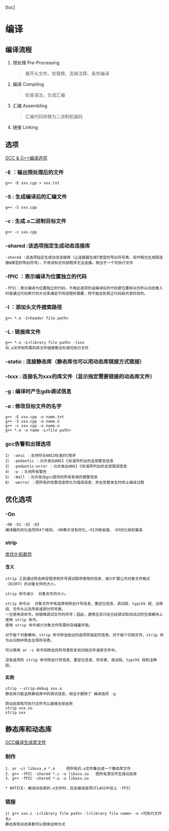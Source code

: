 [toc]  

# 编译

## 编译流程

1. 预处理 Pre-Processing
   > 展开头文件、宏替换、去掉注释、条件编译
2. 编译 Compiling
   > 检查语法，生成汇编
3. 汇编 Assembling
   > 汇编代码转换为二进制机器码
4. 链接 Linking

## 选项

[GCC & G++编译选项](https://blog.csdn.net/euyy1029/article/details/83028738)

### -E ：输出预处理后的文件

    g++ -E xxx.cpp > xxx.txt

### -S : 生成编译后的汇编文件

    g++ -S xxx.cpp

### -c : 生成.o二进制目标文件

    g++ -c xxx.cpp

### -shared :该选项指定生成动态连接库

    -shared :该选项指定生成动态连接库（让连接器生成T类型的导出符号表，有时候也生成弱连接W类型的导出符号），不用该标志外部程序无法连接。相当于一个可执行文件

### -fPIC ：表示编译为位置独立的代码

    -fPIC：表示编译为位置独立的代码，不用此选项的话编译后的代码是位置相关的所以动态载入时是通过代码拷贝的方式来满足不同进程的需要，而不能达到真正代码段共享的目的。

### -I ：添加头文件搜索路径

    g++ *.o -I<header file path>

### -L : 链接库文件

    g++ *.o -L<library file path> -lxxx
    将.o文件和所需的库文件链接整合形成可执行文件

### -static : 连接静态库（静态库也可以用动态库链接方式链接）

### -lxxx : 连接名为xxx的库文件（显示指定需要链接的动态库文件）

### -g : 编译时产生gdb调试信息

### -o : 修改目标文件的名字

    g++ -E xxx.cpp -o name.txt
    g++ -S xxx.cpp -o name.S
    g++ -c xxx.cpp -o name.o
    g++ *.o -o name -L<file path>

### gcc告警和出错选项

    1） -ansi ：支持符合ANSI标准的C程序
    2） -pedantic ：允许发出ANSI C标准所列出的全部警告信息
    3） -pedantic-error ：允许发出ANSI C标准所列出的全部错误信息
    4） -w ：关闭所有警告
    5） -Wall ：允许发出gcc提供的所有有用的报警信息
    6） -werror ：把所有的告警信息转化为错误信息，并在告警发生时终止编译过程

## 优化选项

### -On

    -O0 -O1 -O2 -O3 
    编译器的优化选项的4个级别，-O0表示没有优化,-O1为缺省值，-O3优化级别最高

### strip

[库优化和裁剪](https://zhuanlan.zhihu.com/p/72475595)

#### 含义

    strip 工具通过除去绑定程序和符号调试程序使用的信息，减少扩展公共对象文件格式（XCOFF）的对象文件的大小。

    strip 命令减少  对象文件的大小。

    strip 命令从  对象文件中有选择地除去行号信息、重定位信息、调试段、typchk 段、注释段、文件头以及所有或部分符号表。
    一旦使用该命令，则很难调试文件的符号；因此，通常应该只在已经调试和测试过的生成模块上使用 strip 命令。
    使用 strip 命令减少对象文件所需的存储量开销。

    对于每个对象模块，strip 命令除去给出的选项所指定的信息。对于每个归档文件，strip 命令从归档中除去全局符号表。

    可以使用 ar -s 命令将除去的符号表恢复到归档文件或库文件中。

    没有选项的 strip 命令除去行号信息、重定位信息、符号表、调试段、typchk 段和注释段。

#### 实例

    strip --strip-debug xxx.a
    静态库只能去除静态库中的调试信息，相当于删除了 编译选项 -g
    
    而动态库和可执行文件可以直接全部去除
    strip xxx.so
    strip xxx

## 静态库和动态库

[GCC编译生成库文件](https://www.cnblogs.com/fnlingnzb-learner/p/8059251.html)

### 制作

    1. ar -cr libxxx.a *.o     把所有的.o文件集合成一个静态库文件
    2. g++ -fPIC -shared *.c -o libxxx.so   把所有源文件生成动态库
    3. g++ -fPIC -shared *.o -o libxxx.so 
    
    * NOTICE: 编译动态库的.o文件时，应在编译选项CFLAGS中加上 -fPIC

### 链接

    1) g++ xxx.c -L<library file path> -l<library file name> -o <可执行文件名>
    静态库和动态库都可以使用这种方式
